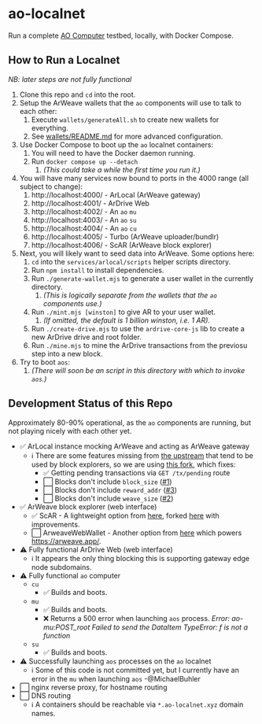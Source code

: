 # ao-localnet

Run a complete [AO Computer](http://ao.computer/) testbed, locally, with Docker Compose.

## How to Run a Localnet

_NB: later steps are not fully functional_

1. Clone this repo and `cd` into the root. 
1. Setup the ArWeave wallets that the `ao` components will use to talk to each other:
    1. Execute `wallets/generateAll.sh` to create new wallets for everything.
    1. See [wallets/README.md](wallets/README.md) for more advanced configuration.
1. Use Docker Compose to boot up the `ao` localnet containers:
    1. You will need to have the Docker daemon running.
    1. Run `docker compose up --detach`
        1. _(This could take a while the first time you run it.)_
1. You will have many services now bound to ports in the 4000 range (all subject to change):
    1. http://localhost:4000/ - ArLocal (ArWeave gateway)
    1. http://localhost:4001/ - ArDrive Web
    1. http://localhost:4002/ - An `ao` `mu`
    1. http://localhost:4003/ - An `ao` `su`
    1. http://localhost:4004/ - An `ao` `cu`
    1. http://localhost:4005/ - Turbo (ArWeave uploader/bundlr)
    1. http://localhost:4006/ - ScAR (ArWeave block explorer)
1. Next, you will likely want to seed data into ArWeave. Some options here:
    1. `cd` into the `services/arlocal/scripts` helper scripts directory.
    1. Run `npm install` to install dependencies.
    1. Run `./generate-wallet.mjs` to generate a user wallet in the currently directory.
        1. _(This is logically separate from the wallets that the `ao` components use.)_
    1. Run `./mint.mjs [winston]` to give AR to your user wallet.
        1. _(If omitted, the default is 1 billion winston, i.e. 1 AR)._
    1. Run `./create-drive.mjs` to use the `ardrive-core-js` lib to create a new ArDrive drive and
       root folder.
    1. Run `./mine.mjs` to mine the ArDrive transactions from the previosu step into a new block.
1. Try to boot `aos`:
    1. _(There will soon be an script in this directory with which to invoke `aos`.)_

## Development Status of this Repo

Approximately 80-90% operational, as the `ao` components are running, but not playing nicely with
each other yet.

- ✅ ArLocal instance mocking ArWeave and acting as ArWeave gateway
  - ℹ️ There are some features missing from [the upstream](https://github.com/textury/arlocal)
    that tend to be used by block explorers, so we are using
    [this fork](https://github.com/MichaelBuhler/arlocal), which fixes:
    - ✅ Getting pending transactions via `GET /tx/pending` route
    - ⬜ Blocks don't include `block_size` ([#1](https://github.com/MichaelBuhler/arlocal/issues/1))
    - ⬜ Blocks don't include `reward_addr` ([#3](https://github.com/MichaelBuhler/arlocal/issues/3))
    - ⬜ Blocks don't include `weave_size` ([#2](https://github.com/MichaelBuhler/arlocal/issues/2))
- ✅ ArWeave block explorer (web interface)
  - ✅ ScAR - A lightweight option from [here](https://github.com/renzholy/scar),
    forked [here](https://github.com/MichaelBuhler/scar) with improvements.
  - ⬜ ArweaveWebWallet - Another option from [here](https://github.com/jfbeats/ArweaveWebWallet)
    which powers https://arweave.app/.
- ⚠️ Fully functional ArDrive Web (web interface)
  - ℹ️ It appears the only thing blocking this is supporting gateway edge node subdomains.
- ⚠️ Fully functional `ao` computer
  - `cu`
    - ✅ Builds and boots.
  - `mu`
    - ✅ Builds and boots.
    - ❌ Returns a 500 error when launching `aos` process. _Error: ao-mu:POST_root Failed to send the
      DataItem TypeError: f is not a function_
  - `su`
    - ✅ Builds and boots.
- ⚠️ Successfully launching `aos` processes on the `ao` localnet
  - ℹ️ Some of this code is not committed yet, but I currently have an error in the `mu` when
    launching `aos` -@MichaelBuhler
- ⬜ nginx reverse proxy, for hostname routing
- ⬜ DNS routing
  - ℹ️ A containers should be reachable via `*.ao-localnet.xyz` domain names.